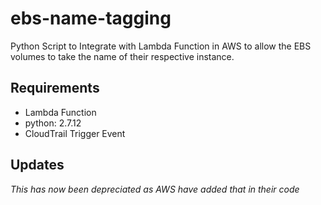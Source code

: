 # ebs-name-tagging
Python Script to Integrate with Lambda Function in AWS to allow the EBS volumes to take the name of their respective instance.

## Requirements
- Lambda Function
- python: 2.7.12
- CloudTrail Trigger Event

## Updates
_This has now been depreciated as AWS have added that in their code_

